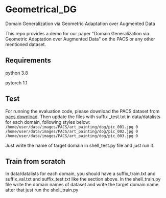 # Geometrical_DG
Domain Generalization via Geometric Adaptation over Augmented Data

This repo provides a demo for our paper "Domain Generalization via Geometric Adaptation over Augmented Data" on the PACS or any other mentioned dataset.

## Requirements 

python 3.8 

pytorch 1.1 

## Test 

For running the evaluation code, please download the PACS dataset from <a href='http://www.eecs.qmul.ac.uk/~dl307/project_iccv2017'>pacs download</a>. Then update the files with suffix _test.txt in data/datalists for each domain, following styles below:
<code>
  /home/user/data/images/PACS/art_painting/dog/pic_001.jpg 0
  /home/user/data/images/PACS/art_painting/dog/pic_002.jpg 0
  /home/user/data/images/PACS/art_painting/dog/pic_003.jpg 0
</code>

Just write the name of target domain in shell_test.py file and just run it.


## Train from scratch 

In data/datalists for each domain, you should have a suffix_train.txt and suffix_val.txt and suffix_test.txt like the section above. 
In the shell_train.py file write the domain names of dataset and write the target domain name. 
after that just run the shell_train.py 



